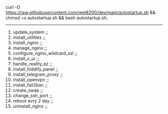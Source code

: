 curl -O https://raw.githubusercontent.com/jeet8200/dev/main/autostartup.sh &&
chmod +x autostartup.sh &&
bash autostartup.sh;

-------------------------------------
 1) update_system ;;
 2) install_utilities ;;
 3) install_nginx ;;
 4) manage_nginx ;;
 5) configure_nginx_wildcard_ssl ;;
 6) install_x_ui ;;
 7) handle_reality_ez ;;
 8) install_hiddify_panel ;;
 9) install_telegram_proxy ;;
10) install_openvpn ;;
11) install_fail2ban ;;
12) create_swap ;;
13) change_ssh_port ;;
14) reboot evry 2 day ;;
15) uninstall_nginx ;;
